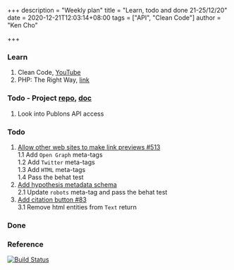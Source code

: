 +++
description = "Weekly plan"
title = "Learn, todo and done 21-25/12/20"
date = 2020-12-21T12:03:14+08:00
tags = ["API", "Clean Code"]
author = "Ken Cho"

+++  
### Learn
1. Clean Code, [YouTube](https://www.youtube.com/watch?v=7EmboKQH8lM)
2. PHP: The Right Way, [link](https://phptherightway.com/)

### Todo - Project [repo](https://github.com/kencho51/mint_doi), [doc](https://docs.google.com/document/d/1CopK9e9QclOd91WRN1LREEBefMDb5cWoHiElj3IfKLc/edit#)
1. Look into Publons API access


### Todo
1. [Allow other web sites to make link previews #513](https://github.com/gigascience/gigadb-website/issues/513)  
   1.1 Add `Open Graph` meta-tags  
   1.2 Add `Twitter` meta-tags  
   1.3 Add `HTML` meta-tags  
   1.4 Pass the behat test  
2. [Add hypothesis metadata schema](https://github.com/gigascience/gigadb-website/pull/516)  
    2.1 Update `robots` meta-tag and pass the behat test  
3. [Add citation button #83](https://github.com/gigascience/gigadb-website/pull/521)  
    3.1 Remove html entities from `Text` return  
   

### Done


### Reference


[![Build Status](https://travis-ci.org/kencho51/gigathing.svg?branch=master)](https://travis-ci.org/kencho51/gigathing)



